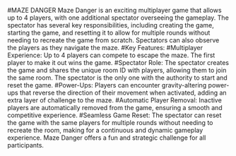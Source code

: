 #MAZE DANGER
Maze Danger is an exciting multiplayer game that allows up to 4 players, with one additional spectator overseeing the gameplay. The spectator has several key responsibilities, including creating the game, starting the game, and resetting it to allow for multiple rounds without needing to recreate the game from scratch. Spectators can also observe the players as they navigate the maze.
#Key Features:
#Multiplayer Experience: 
Up to 4 players can compete to escape the maze. The first player to make it out wins the game.
#Spectator Role: 
The spectator creates the game and shares the unique room ID with players, allowing them to join the same room. The spectator is the only one with the authority to start and reset the game.
#Power-Ups: 
Players can encounter gravity-altering power-ups that reverse the direction of their movement when activated, adding an extra layer of challenge to the maze.
#Automatic Player Removal:
Inactive players are automatically removed from the game, ensuring a smooth and competitive experience.
#Seamless Game Reset: 
The spectator can reset the game with the same players for multiple rounds without needing to recreate the room, making for a continuous and dynamic gameplay experience.
Maze Danger offers a fun and strategic challenge for all participants.
